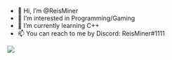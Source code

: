 - 👋 Hi, I’m @ReisMiner
- 👀 I’m interested in Programming/Gaming
- 🌱 I’m currently learning C++
- 📫 You can reach to me by Discord: ReisMiner#1111
<img src="https://c.tenor.com/ljBF25IP5QQAAAAC/among-us-dance-dance.gif"/>
